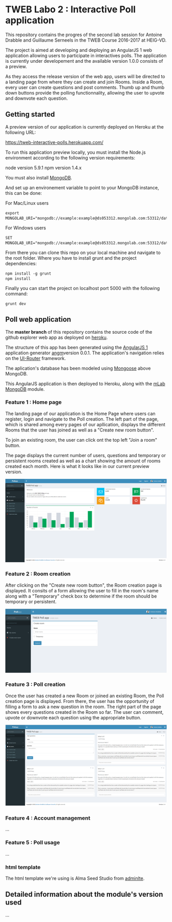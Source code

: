 # TWEB Labo 2 : Interactive Poll application

This repository contains the progres of the second lab session for Antoine Drabble and Guillaume Serneels in the TWEB Course 2016-2017 at HEIG-VD. 

The project is aimed at developing and deploying an AngularJS 1 web application allowing users to participate in interactives polls. The application is currently under developement and the available version 1.0.0 consists of a preview.

As they access the release version of the web app, users will be directed to a landing page from where they can create and join Rooms. 
Inside a Room, every user can create questions and post comments. Thumb up and thumb down buttons provide the polling functionnality, allowing the user to upvote and downvote each question.


## Getting started

A preview version of our application is currently deployed on Heroku at the following URL:

https://tweb-interactive-polls.herokuapp.com/

To run this application preview locally, you must install the Node.js environment according to the following version requirements:

node version 5.9.1
npm version 1.4.x

You must also install [MongoDB](https://docs.mongodb.com/getting-started/shell/installation/).

And set up an environement variable to point to your MongoDB instance, this can be done:

For Mac/Linux users

```
export MONGOLAB_URI="mongodb://example:example@ds053312.mongolab.com:53312/database"
```

For Windows users

```
SET MONGOLAB_URI="mongodb://example:example@ds053312.mongolab.com:53312/database"
```

From there you can clone this repo on your local machine and navigate to the root folder. Where you have to install grunt and the project dependencies:

```
npm install -g grunt
npm install
```

Finally you can start the project on localhost port 5000 with the following command:

```
grunt dev
```

## Poll web application

The **master branch** of this repository contains the source code of the github explorer web app as deployed on [heroku](www.heroku.com).

The structure of this app has been generated using the [AngularJS 1](https://angularjs.org) application generator [angm](https://github.com/newaeonweb/generator-angm)version 0.0.1. The application's navigation relies on the [UI-Router](https://github.com/angular-ui/ui-router) framework.

The aplication's database has been modeled using [Mongoose](http://mongoosejs.com/) above MongoDB.

This AngularJS application is then deployed to Heroku, along with the [mLab MongoDB](https://elements.heroku.com/addons/mongolab) module.

### Feature 1 : Home page

The landing page of our application is the Home Page where users can register, login and navigate to the Poll creation. The left part of the page, which is shared among every pages of our apllication, displays the different Rooms that the user has joined as well as a "Create new room button". 

To join an existing room, the user can click ont the top left "Join a room" button.

The page displays the current number of users, questions and temporary or persistent rooms created as well as a chart showing the amount of rooms created each month. Here is what it looks like in our current preview version.

![Preview 1](preview1.png)

### Feature 2 : Room creation

After clicking on the "Create new room button", the Room creation page is displayed. It consits of a form allowing the user to fill in the room's name along with a "Temporary" check box to determine if the room should be temporary or persistent.

![Preview Room Creation](preview_room_create.png)

### Feature 3 : Poll creation

Once the user has created a new Room or joined an existing Room, the Poll creation page is displayed. From there, the user has the opportunity of filling a form to ask a new question in the room.
The right part of the page shows every questions created in the Room so far. The user can comment, upvote or downvote each question using the appropriate button.

![Preview 2](preview2.png)

### Feature 4 : Account management

...

### Feature 5 : Poll usage

...

### html template

The html template we're using is Alma Seed Studio from [adminlte](https://almsaeedstudio.com/).

## Detailed information about the module's version used



...
